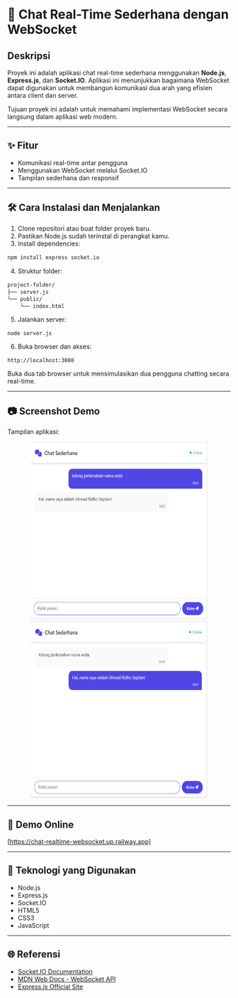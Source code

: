 # 💬 Chat Real-Time Sederhana dengan WebSocket

## Deskripsi

Proyek ini adalah aplikasi chat real-time sederhana menggunakan **Node.js**, **Express.js**, dan **Socket.IO**. Aplikasi ini menunjukkan bagaimana WebSocket dapat digunakan untuk membangun komunikasi dua arah yang efisien antara client dan server.

Tujuan proyek ini adalah untuk memahami implementasi WebSocket secara langsung dalam aplikasi web modern.

---

## ✨ Fitur

- Komunikasi real-time antar pengguna
- Menggunakan WebSocket melalui Socket.IO
- Tampilan sederhana dan responsif

---

## 🛠️ Cara Instalasi dan Menjalankan

1. Clone repositori atau buat folder proyek baru.
2. Pastikan Node.js sudah terinstal di perangkat kamu.
3. Install dependencies:

```bash
npm install express socket.io
```

4. Struktur folder:

```
project-folder/
├── server.js
└── public/
    └── index.html
```

5. Jalankan server:

```bash
node server.js
```

6. Buka browser dan akses:

```
http://localhost:3000
```

Buka dua tab browser untuk mensimulasikan dua pengguna chatting secara real-time.

---

## 📷 Screenshot Demo

Tampilan aplikasi:

<p align="center">
 <img src="Screenshot/pengguna1.png" alt="Android Logo" width="400" height="400">
 <img src="Screenshot/pengguna2.png" alt="Android Logo" width="400" height="400">
</p>

---

## 📍 Demo Online

[https://chat-realtime-websocket.up.railway.app]

---

## 📖 Teknologi yang Digunakan

- Node.js
- Express.js
- Socket.IO
- HTML5
- CSS3
- JavaScript

---

## 🌐 Referensi

- [Socket.IO Documentation](https://socket.io/docs/v4/)
- [MDN Web Docs - WebSocket API](https://developer.mozilla.org/en-US/docs/Web/API/WebSocket)
- [Express.js Official Site](https://expressjs.com/)
